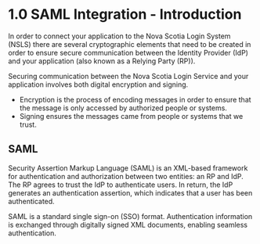 # 1.0 SAML Integration - Introduction

In order to connect your application to the Nova Scotia Login System (NSLS) there are several cryptographic elements that need to be created in order to ensure secure communication between the Identity Provider (IdP) and your application (also known as a Relying Party (RP)).

Securing communication between the Nova Scotia Login Service and your application involves both digital encryption and signing. 

* Encryption is the process of encoding messages in order to ensure that the message is only accessed by authorized people or systems. 
* Signing ensures the messages came from people or systems that we trust.

## SAML 
Security Assertion Markup Language (SAML) is an XML-based framework for authentication and authorization between two entities: an RP and IdP. The RP agrees to trust the IdP to authenticate users. In return, the IdP generates an authentication assertion, which indicates that a user has been authenticated.

SAML is a standard single sign-on (SSO) format. Authentication information is exchanged through digitally signed XML documents, enabling seamless authentication.
